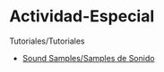 # Actividad-Especial

Tutoriales/Tutoriales




+ [Sound Samples/Samples de Sonido](Sonido/README.md)
